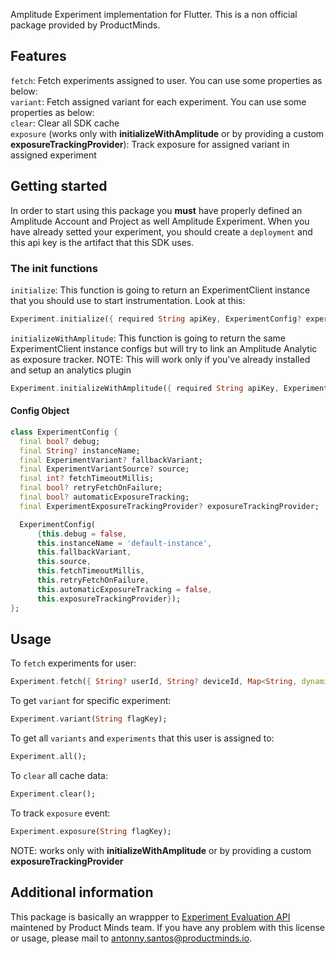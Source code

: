 <!--
This README describes the package. If you publish this package to pub.dev,
this README's contents appear on the landing page for your package.

For information about how to write a good package README, see the guide for
[writing package pages](https://dart.dev/guides/libraries/writing-package-pages).

For general information about developing packages, see the Dart guide for
[creating packages](https://dart.dev/guides/libraries/create-library-packages)
and the Flutter guide for
[developing packages and plugins](https://flutter.dev/developing-packages).
-->

Amplitude Experiment implementation for Flutter. This is a non official package provided by ProductMinds.

## Features

`fetch`: Fetch experiments assigned to user. You can use some properties as below:
<br />
`variant`: Fetch assigned variant for each experiment. You can use some properties as below:
<br />
`clear`: Clear all SDK cache
<br />
`exposure` (works only with **initializeWithAmplitude** or by providing a custom **exposureTrackingProvider**): Track exposure for assigned variant in assigned experiment

## Getting started

In order to start using this package you **must** have properly defined an Amplitude Account and Project as well Amplitude Experiment. When you have already setted your experiment, you should create a `deployment` and this api key is the artifact that this SDK uses.

### **The init functions**

`initialize`: This function is going to return an ExperimentClient instance that you should use to start instrumentation. Look at this:

```dart
Experiment.initialize({ required String apiKey, ExperimentConfig? experimentConfig });
```

`initializeWithAmplitude`: This function is going to return the same ExperimentClient instance configs but will try to link an Amplitude Analytic as exposure tracker.
NOTE: This will work only if you've already installed and setup an analytics plugin

```dart
Experiment.initializeWithAmplitude({ required String apiKey, ExperimentConfig? experimentConfig });
```

#### **Config Object**

```dart
class ExperimentConfig {
  final bool? debug;
  final String? instanceName;
  final ExperimentVariant? fallbackVariant;
  final ExperimentVariantSource? source;
  final int? fetchTimeoutMillis;
  final bool? retryFetchOnFailure;
  final bool? automaticExposureTracking;
  final ExperimentExposureTrackingProvider? exposureTrackingProvider;

  ExperimentConfig(
      {this.debug = false,
      this.instanceName = 'default-instance',
      this.fallbackVariant,
      this.source,
      this.fetchTimeoutMillis,
      this.retryFetchOnFailure,
      this.automaticExposureTracking = false,
      this.exposureTrackingProvider});
};
```

## Usage

To `fetch` experiments for user:

```dart
Experiment.fetch({ String? userId, String? deviceId, Map<String, dynamic>? userProperties });
```

To get `variant` for specific experiment:
```dart
Experiment.variant(String flagKey);
```

To get all `variants` and `experiments` that this user is assigned to:
```dart
Experiment.all();
```

To `clear` all cache data:
```dart
Experiment.clear();
```

To track `exposure` event:
```dart
Experiment.exposure(String flagKey);
``` 
NOTE: works only with **initializeWithAmplitude** or by providing a custom **exposureTrackingProvider**

## Additional information
This package is basically an wrappper to [Experiment Evaluation API](https://www.docs.developers.amplitude.com/experiment/apis/evaluation-api/) maintened by Product Minds team. If you have any problem with this license or usage, please mail to antonny.santos@productminds.io.


